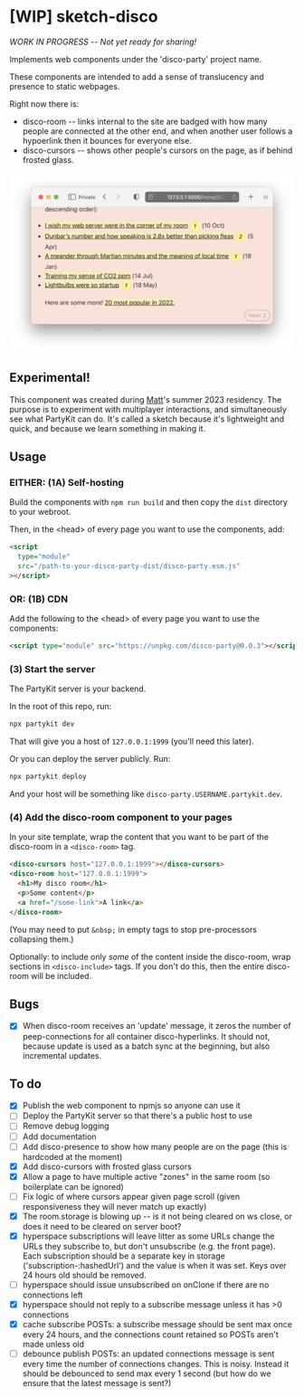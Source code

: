 # [WIP] sketch-disco

_WORK IN PROGRESS -- Not yet ready for sharing!_

Implements web components under the 'disco-party' project name.

These components are intended to add a sense of translucency and presence to static webpages.

Right now there is:

- disco-room -- links internal to the site are badged with how many people are connected at the other end, and when another user follows a hypoerlink then it bounces for everyone else.
- disco-cursors -- shows other people's cursors on the page, as if behind frosted glass.

![image](/assets/peep.png)

## Experimental!

This component was created during [Matt](https://interconnected.org)'s summer 2023 residency. The purpose is to experiment with multiplayer interactions, and simultaneously see what PartyKit can do. It's called a sketch because it's lightweight and quick, and because we learn something in making it.

## Usage

### EITHER: (1A) Self-hosting

Build the components with `npm run build` and then copy the `dist` directory to your webroot.

Then, in the \<head> of every page you want to use the components, add:

```html
<script
  type="module"
  src="/path-to-your-disco-party-dist/disco-party.esm.js"
></script>
```

### OR: (1B) CDN

Add the following to the \<head> of every page you want to use the components:

```html
<script type="module" src="https://unpkg.com/disco-party@0.0.3"></script>
```

### (3) Start the server

The PartyKit server is your backend.

In the root of this repo, run:

```bash
npx partykit dev
```

That will give you a host of `127.0.0.1:1999` (you'll need this later).

Or you can deploy the server publicly. Run:

```bash
npx partykit deploy
```

And your host will be something like `disco-party.USERNAME.partykit.dev`.

### (4) Add the disco-room component to your pages

In your site template, wrap the content that you want to be part of the disco-room in a `<disco-room>` tag.

```html
<disco-cursors host="127.0.0.1:1999"></disco-cursors>
<disco-room host="127.0.0.1:1999">
  <h1>My disco room</h1>
  <p>Some content</p>
  <a href="/some-link">A link</a>
</disco-room>
```

(You may need to put `&nbsp;` in empty tags to stop pre-processors collapsing them.)

Optionally: to include only _some_ of the content inside the disco-room, wrap sections in `<disco-include>` tags. If you don't do this, then the entire disco-room will be included.

## Bugs

- [x] When disco-room receives an 'update' message, it zeros the number of peep-connections for all container disco-hyperlinks. It should not, because update is used as a batch sync at the beginning, but also incremental updates.

## To do

- [x] Publish the web component to npmjs so anyone can use it
- [ ] Deploy the PartyKit server so that there's a public host to use
- [ ] Remove debug logging
- [ ] Add documentation
- [ ] Add disco-presence to show how many people are on the page (this is hardcoded at the moment)
- [x] Add disco-cursors with frosted glass cursors
- [x] Allow a page to have multiple active "zones" in the same room (so boilerplate can be ignored)
- [ ] Fix logic of where cursors appear given page scroll (given responsiveness they will never match up exactly)
- [x] The room.storage is blowing up -- is it not being cleared on ws close, or does it need to be cleared on server boot?
- [x] hyperspace subscriptions will leave litter as some URLs change the URLs they subscribe to, but don't unsubscribe (e.g. the front page). Each subscription should be a separate key in storage ('subscription-:hashedUrl') and the value is when it was set. Keys over 24 hours old should be removed.
- [ ] hyperspace should issue unsubscribed on onClone if there are no connections left
- [x] hyperspace should not reply to a subscribe message unless it has >0 connections
- [x] cache subscribe POSTs: a subscribe message should be sent max once every 24 hours, and the connections count retained so POSTs aren't made unless old
- [ ] debounce publish POSTs: an updated connections message is sent every time the number of connections changes. This is noisy. Instead it should be debounced to send max every 1 second (but how do we ensure that the latest message is sent?)
